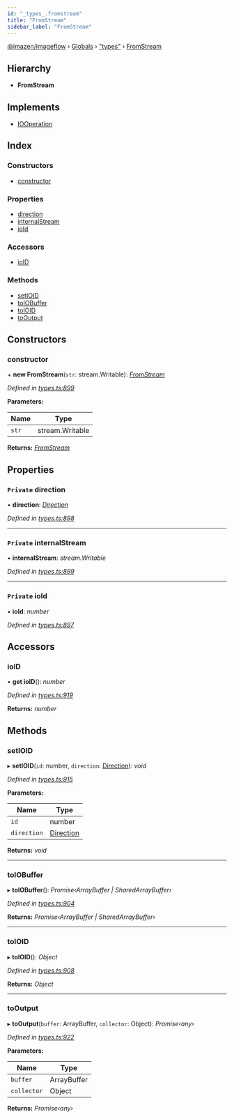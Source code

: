 ```yaml
---
id: "_types_.fromstream"
title: "FromStream"
sidebar_label: "FromStream"
---
```


[@imazen/imageflow](../index.md) › [Globals](../globals.md) › ["types"](../modules/_types_.md) › [FromStream](_types_.fromstream.md)

## Hierarchy

* **FromStream**

## Implements

* [IOOperation](_types_.iooperation.md)

## Index

### Constructors

* [constructor](_types_.fromstream.md#constructor)

### Properties

* [direction](_types_.fromstream.md#private-direction)
* [internalStream](_types_.fromstream.md#private-internalstream)
* [ioId](_types_.fromstream.md#private-ioid)

### Accessors

* [ioID](_types_.fromstream.md#ioid)

### Methods

* [setIOID](_types_.fromstream.md#setioid)
* [toIOBuffer](_types_.fromstream.md#toiobuffer)
* [toIOID](_types_.fromstream.md#toioid)
* [toOutput](_types_.fromstream.md#tooutput)

## Constructors

###  constructor

\+ **new FromStream**(`str`: stream.Writable): *[FromStream](_types_.fromstream.md)*

*Defined in [types.ts:899](https://github.com/imazen/imageflow-node/blob/8d7450b/lib/types.ts#L899)*

**Parameters:**

Name | Type |
------ | ------ |
`str` | stream.Writable |

**Returns:** *[FromStream](_types_.fromstream.md)*

## Properties

### `Private` direction

• **direction**: *[Direction](../enums/_types_.direction.md)*

*Defined in [types.ts:898](https://github.com/imazen/imageflow-node/blob/8d7450b/lib/types.ts#L898)*

___

### `Private` internalStream

• **internalStream**: *stream.Writable*

*Defined in [types.ts:899](https://github.com/imazen/imageflow-node/blob/8d7450b/lib/types.ts#L899)*

___

### `Private` ioId

• **ioId**: *number*

*Defined in [types.ts:897](https://github.com/imazen/imageflow-node/blob/8d7450b/lib/types.ts#L897)*

## Accessors

###  ioID

• **get ioID**(): *number*

*Defined in [types.ts:919](https://github.com/imazen/imageflow-node/blob/8d7450b/lib/types.ts#L919)*

**Returns:** *number*

## Methods

###  setIOID

▸ **setIOID**(`id`: number, `direction`: [Direction](../enums/_types_.direction.md)): *void*

*Defined in [types.ts:915](https://github.com/imazen/imageflow-node/blob/8d7450b/lib/types.ts#L915)*

**Parameters:**

Name | Type |
------ | ------ |
`id` | number |
`direction` | [Direction](../enums/_types_.direction.md) |

**Returns:** *void*

___

###  toIOBuffer

▸ **toIOBuffer**(): *Promise‹ArrayBuffer | SharedArrayBuffer›*

*Defined in [types.ts:904](https://github.com/imazen/imageflow-node/blob/8d7450b/lib/types.ts#L904)*

**Returns:** *Promise‹ArrayBuffer | SharedArrayBuffer›*

___

###  toIOID

▸ **toIOID**(): *Object*

*Defined in [types.ts:908](https://github.com/imazen/imageflow-node/blob/8d7450b/lib/types.ts#L908)*

**Returns:** *Object*

___

###  toOutput

▸ **toOutput**(`buffer`: ArrayBuffer, `collector`: Object): *Promise‹any›*

*Defined in [types.ts:922](https://github.com/imazen/imageflow-node/blob/8d7450b/lib/types.ts#L922)*

**Parameters:**

Name | Type |
------ | ------ |
`buffer` | ArrayBuffer |
`collector` | Object |

**Returns:** *Promise‹any›*
